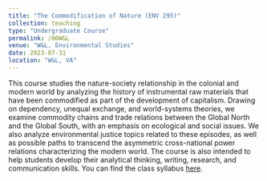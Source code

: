```yaml
---
title: "The Commodification of Nature (ENV 295)"
collection: teaching
type: "Undergraduate Course"
permalink: /00W&L
venue: "W&L, Environmental Studies"
date: 2023-07-31
location: "W&L, VA"
---
```

This course studies the nature-society relationship in the colonial and modern world by analyzing the history of instrumental raw materials that have been commodified as part of the development of capitalism. Drawing on dependency, unequal exchange, and world-systems theories, we examine commodity chains and trade relations between the Global North and the Global South, with an emphasis on ecological and social issues. We also analyze environmental justice topics related to these episodes, as well as possible paths to transcend the asymmetric cross-national power relations characterizing the modern world. The course is also intended to help students develop their analytical thinking, writing, research, and communication skills.
You can find the class syllabus [here](http://mauriciobetan.github.io/files/). 
